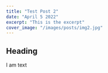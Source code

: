 ```yaml
---
title: "Test Post 2"
date: "April 5 2022"
excerpt: "This is the excerpt"
cover_image: "/images/posts/img2.jpg"
---
```


## Heading

I am text

